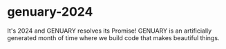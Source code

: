 # genuary-2024
It's 2024 and GENUARY resolves its Promise! GENUARY is an artificially generated month of time where we build code that makes beautiful things.
